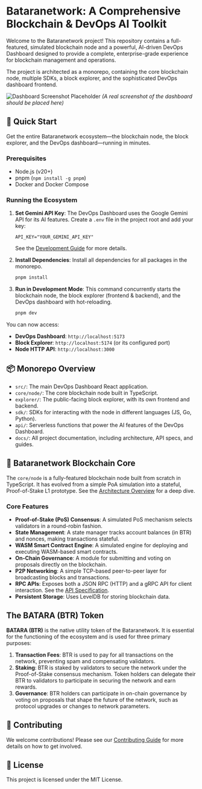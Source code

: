 # Bataranetwork: A Comprehensive Blockchain & DevOps AI Toolkit

Welcome to the Bataranetwork project! This repository contains a full-featured, simulated blockchain node and a powerful, AI-driven DevOps Dashboard designed to provide a complete, enterprise-grade experience for blockchain management and operations.

The project is architected as a monorepo, containing the core blockchain node, multiple SDKs, a block explorer, and the sophisticated DevOps dashboard frontend.

![Dashboard Screenshot Placeholder](https://i.imgur.com/your-screenshot.png)
*(A real screenshot of the dashboard should be placed here)*

## 🚀 Quick Start

Get the entire Bataranetwork ecosystem—the blockchain node, the block explorer, and the DevOps dashboard—running in minutes.

### Prerequisites
- Node.js (v20+)
- pnpm (`npm install -g pnpm`)
- Docker and Docker Compose

### Running the Ecosystem
1.  **Set Gemini API Key**: The DevOps Dashboard uses the Google Gemini API for its AI features. Create a `.env` file in the project root and add your key:
    ```
    API_KEY="YOUR_GEMINI_API_KEY"
    ```
    See the [Development Guide](docs/development-guide.md) for more details.

2.  **Install Dependencies**: Install all dependencies for all packages in the monorepo.
    ```sh
    pnpm install
    ```

3.  **Run in Development Mode**: This command concurrently starts the blockchain node, the block explorer (frontend & backend), and the DevOps dashboard with hot-reloading.
    ```sh
    pnpm dev
    ```

You can now access:
- **DevOps Dashboard**: `http://localhost:5173`
- **Block Explorer**: `http://localhost:5174` (or its configured port)
- **Node HTTP API**: `http://localhost:3000`

## 📦 Monorepo Overview

-   `src/`: The main DevOps Dashboard React application.
-   `core/node/`: The core blockchain node built in TypeScript.
-   `explorer/`: The public-facing block explorer, with its own frontend and backend.
-   `sdk/`: SDKs for interacting with the node in different languages (JS, Go, Python).
-   `api/`: Serverless functions that power the AI features of the DevOps Dashboard.
-   `docs/`: All project documentation, including architecture, API specs, and guides.

## 🔗 Bataranetwork Blockchain Core

The `core/node` is a fully-featured blockchain node built from scratch in TypeScript. It has evolved from a simple PoA simulation into a stateful, Proof-of-Stake L1 prototype. See the [Architecture Overview](docs/architecture-overview.md) for a deep dive.

### Core Features

-   **Proof-of-Stake (PoS) Consensus**: A simulated PoS mechanism selects validators in a round-robin fashion.
-   **State Management**: A state manager tracks account balances (in BTR) and nonces, making transactions stateful.
-   **WASM Smart Contract Engine**: A simulated engine for deploying and executing WASM-based smart contracts.
-   **On-Chain Governance**: A module for submitting and voting on proposals directly on the blockchain.
-   **P2P Networking**: A simple TCP-based peer-to-peer layer for broadcasting blocks and transactions.
-   **RPC APIs**: Exposes both a JSON RPC (HTTP) and a gRPC API for client interaction. See the [API Specification](docs/api-specifications.md).
-   **Persistent Storage**: Uses LevelDB for storing blockchain data.

## The BATARA (BTR) Token

**BATARA (BTR)** is the native utility token of the Bataranetwork. It is essential for the functioning of the ecosystem and is used for three primary purposes:

1.  **Transaction Fees**: BTR is used to pay for all transactions on the network, preventing spam and compensating validators.
2.  **Staking**: BTR is staked by validators to secure the network under the Proof-of-Stake consensus mechanism. Token holders can delegate their BTR to validators to participate in securing the network and earn rewards.
3.  **Governance**: BTR holders can participate in on-chain governance by voting on proposals that shape the future of the network, such as protocol upgrades or changes to network parameters.

## 🤝 Contributing

We welcome contributions! Please see our [Contributing Guide](.github/CONTRIBUTING.md) for more details on how to get involved.

## 📄 License

This project is licensed under the MIT License.

